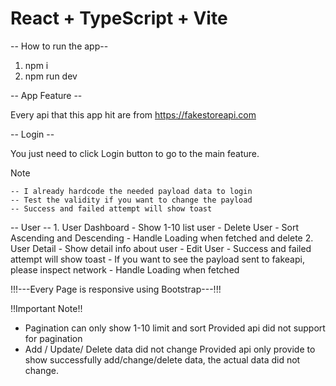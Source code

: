 # React + TypeScript + Vite

-- How to run the app--
1. npm i
2. npm run dev

-- App Feature --

Every api that this app hit are from https://fakestoreapi.com

-- Login --

You just need to click Login button to go to the main feature.

 Note

    -- I already hardcode the needed payload data to login
    -- Test the validity if you want to change the payload
    -- Success and failed attempt will show toast

-- User --
    1. User Dashboard
      - Show 1-10 list user
      - Delete User
      - Sort Ascending and Descending
      - Handle Loading when fetched and delete
    2. User Detail
      - Show detail info about user
      - Edit User
      - Success and failed attempt will show toast
      - If you want to see the payload sent to fakeapi, please inspect network
      - Handle Loading when fetched

!!!---Every Page is responsive using Bootstrap---!!!

!!Important Note!!
- Pagination can only show 1-10 limit and sort
  Provided api did not support for pagination
- Add / Update/ Delete data did not change
  Provided api only provide to show successfully add/change/delete data, the actual data did not change.



